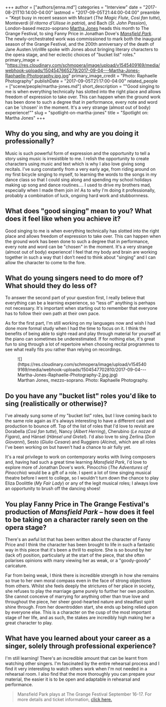 +++
author = ["authors/jenna.md"]
categories = "Interview"
date = "2017-08-21T10:14:00-04:00"
lastmod = "2017-09-05T21:44:00-04:00"
preamble = "Kept busy in recent season with Mozart (*The Magic Flute*, *Così fan tutte*), Monteverdi (*Il ritorno d'Ulisse in patria*), and Bach (*St. John Passion*), London-based mezzo-soprano [Martha Jones](/scene/people/martha-jones/) heads this month to The Grange Festival, to sing Fanny Price in Jonathan Dove's [*Mansfield Park*](https://thegrangefestival.co.uk/operas/mansfield-park/). The newly-orchestrated work was commissioned to mark both the inaugural season of the Grange Festival, and the 200th anniversary of the death of Jane Austen.\n\nWe spoke with Jones about bringing literary characters to the opera stage, and her eclectic choices of \"bucket list\" roles."
primary_image = "https://res.cloudinary.com/schmopera/image/upload/v1545409169/media/webhook-uploads/1504547665279/2017-09-04---Martha-Jones-Raphaelle-Photography.jpg.jpg"
primary_image_credit = "Photo: Raphaelle Photography"
publishDate = "2017-09-05T21:17:00-04:00"
related_people = ["scene/people/martha-jones.md"]
short_description = "&quot;Good singing to me is when everything technically has slotted into the right place and allows freedom of expression to take over.  This can happen when the ground work has been done to such a degree that in performance, every note and word can be &#039;chosen&#039; in the moment. It&#039;s a very strange (almost out of body) experience!&quot;"
slug = "spotlight-on-martha-jones"
title = "Spotlight on: Martha Jones"
+++

## Why do you sing, and why are you doing it professionally?

Music is such powerful form of expression and the opportunity to tell a story using music is irresistible to me.  I relish the opportunity to create characters using music and text which is why I also love giving song recitals.  I've sung constantly from a very early age, from riding around on my first bicycle singing to myself, to learning the words to the songs in my dance class so that I could sing along and spending my school holidays making up song and dance routines.... I used to drive my brothers mad, especially when I made them join in!  As to why I'm doing it professionally, probably a combination of luck, ongoing hard work and stubbornness.

## What does "good singing" mean to you? What does it feel like when you achieve it?

Good singing to me is when everything technically has slotted into the right place and allows freedom of expression to take over.  This can happen when the ground work has been done to such a degree that in performance, every note and word can be "chosen" in the moment. It's a very strange (almost out of body) experience!   I feel that my body and brain are working together in such a way that I don’t need to think about "singing" and I can allow the character to come to the fore. 

## What do young singers need to do more of? What should they do less of?

To answer the second part of your question first, I really believe that everything can be a learning experience, so "less of" anything is perhaps not necessary.  It's important when starting out to remember that everyone has to follow their own path at their own pace. 

As for the first part, I'm still working on my languages now and wish I had done more formal study when I had the time to focus on it.  I think the benefits of being able to sight-read and play through material for yourself at the piano can sometimes be underestimated.  If for nothing else, it's great fun to sing through a lot of repertoire when choosing recital programmes to see what really fits you rather than relying on recordings. 

<figure data-type="image">
![](https://res.cloudinary.com/schmopera/image/upload/v1545409169/media/webhook-uploads/1504547702810/2017-09-04---Martha-Jones-Raphaelle-Photography-2.jpg.jpg)
<figcaption>Marthan Jones, mezzo-soprano. Photo: Raphaelle Photography.</figcaption>
</figure>

## Do you have any "bucket list" roles you'd like to sing (realistically or otherwise)?

I've already sung some of my "bucket list" roles, but I love coming back to the same role again as it's always interesting to have a different cast and production to bounce off.  Top of the list of roles that I'd love to revisit are Dorabella (*Così fan tutte*), Nancy (*Albert Herring*), Cherubino (*Le nozze di Figaro*), and Hänsel (*Hänsel und Gretel*). I'd also love to sing Zerlina (*Don Giovanni*), Sesto (*Giulio Cesare*) and Ruggiero (*Alcina*), which are all roles I've been working on but haven't had a chance to air fully yet.  

It's a real privilege to work on contemporary works with living composers and, having had such a great time learning *Mansfield Park*, I'd love to explore more of Jonathan Dove's work.  Pinocchio (*The Adventures of Pinocchio*) would be a gift of a role.  I spent a lot of time singing musical theatre before I went to college, so I wouldn't turn down the chance to play Eliza Doolittle (*My Fair Lady*) or any of the legit musical roles; I always love an opportunity to brush off the dancing shoes!

## You play Fanny Price in The Grange Festival's production of *Mansfield Park* – how does it feel to be taking on a character rarely seen on the opera stage?

There's an awful lot that has been written about the character of Fanny Price and I think the character has been brought to life in such a fantastic way in this piece that it's been a thrill to explore.  She is so bound by her (lack of) position, particularly at the start of the piece, that she often polarises opinions with many viewing her as weak, or a "goody-goody" caricature.   

Far from being weak, I think there is incredible strength in how she remains so true to her own moral compass even in the face of strong objections from others.  Whilst she feels deeply the strictures of her place in society, she refuses to play the marriage game purely to further her own position.  She cannot conceive of marrying for anything other than true love and throughout the piece, her sheer good-hearted nature and steadfast spirit shine through. From her downtrodden start, she ends up being relied upon by everyone else.  This is a character on the cusp of the most important stage of her life, and as such, the stakes are incredibly high making her a great character to play.

## What have you learned about your career as a singer, solely through professional experience? 

I'm still learning!  There's an incredible amount that can be learnt from watching other singers.  I'm fascinated by the entire rehearsal process and I find it very interesting to watch others work when I'm not needed in a rehearsal room.   I also find that the more thoroughly you can prepare your material, the easier it is to be open and adaptable in rehearsal and performance.

>Mansfield Park plays at The Grange Festival September 16-17. For more details and ticket information, [click here.](https://thegrangefestival.co.uk/operas/mansfield-park/)
